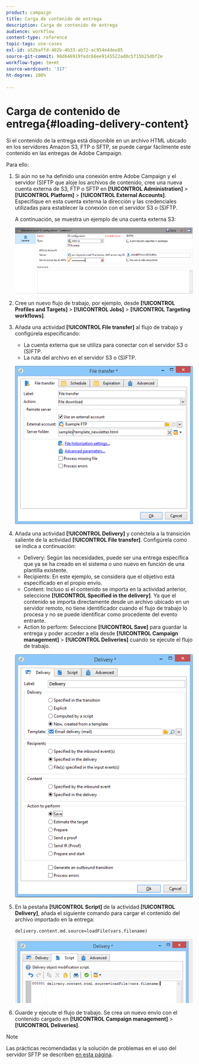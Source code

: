 ```yaml
---
product: campaign
title: Carga de contenido de entrega
description: Carga de contenido de entrega
audience: workflow
content-type: reference
topic-tags: use-cases
exl-id: a52baffd-402b-4b33-ab72-ac954e4dee85
source-git-commit: 98d646919fedc66ee9145522ad0c5f15b25dbf2e
workflow-type: tm+mt
source-wordcount: '317'
ht-degree: 100%

---
```


# Carga de contenido de entrega{#loading-delivery-content}

Si el contenido de la entrega está disponible en un archivo HTML ubicado en los servidores Amazon S3, FTP o SFTP, se puede cargar fácilmente este contenido en las entregas de Adobe Campaign.

Para ello:

1. Si aún no se ha definido una conexión entre Adobe Campaign y el servidor (S)FTP que aloje los archivos de contenido, cree una nueva cuenta externa de S3, FTP o SFTP en **[!UICONTROL Administration]** > **[!UICONTROL Platform]** > **[!UICONTROL External Accounts]**. Especifique en esta cuenta externa la dirección y las credenciales utilizadas para establecer la conexión con el servidor S3 o (S)FTP.

   A continuación, se muestra un ejemplo de una cuenta externa S3:

   ![](assets/delivery_loadcontent_filetransfertexamples3.png)

1. Cree un nuevo flujo de trabajo, por ejemplo, desde **[!UICONTROL Profiles and Targets]** > **[!UICONTROL Jobs]** > **[!UICONTROL Targeting workflows]**.
1. Añada una actividad **[!UICONTROL File transfer]** al flujo de trabajo y configúrela especificando:

   * La cuenta externa que se utiliza para conectar con el servidor S3 o (S)FTP.
   * La ruta del archivo en el servidor S3 o (S)FTP.

   ![](assets/delivery_loadcontent_filetransfertexample.png)

1. Añada una actividad **[!UICONTROL Delivery]** y conéctela a la transición saliente de la actividad **[!UICONTROL File transfer]**. Configúrela como se indica a continuación:

   * Delivery: Según las necesidades, puede ser una entrega específica que ya se ha creado en el sistema o uno nuevo en función de una plantilla existente.
   * Recipients: En este ejemplo, se considera que el objetivo está especificado en el propio envío.
   * Content: Incluso si el contenido se importa en la actividad anterior, seleccione **[!UICONTROL Specified in the delivery]**. Ya que el contenido se importa directamente desde un archivo ubicado en un servidor remoto, no tiene identificador cuando el flujo de trabajo lo procesa y no se puede identificar como procedente del evento entrante.
   * Action to perform: Seleccione **[!UICONTROL Save]** para guardar la entrega y poder acceder a ella desde **[!UICONTROL Campaign management]** > **[!UICONTROL Deliveries]** cuando se ejecute el flujo de trabajo.

   ![](assets/delivery_loadcontent_activityexample.png)

1. En la pestaña **[!UICONTROL Script]** de la actividad **[!UICONTROL Delivery]**, añada el siguiente comando para cargar el contenido del archivo importado en la entrega:

   ```
   delivery.content.md.source=loadFile(vars.filename)
   ```

   ![](assets/delivery_loadcontent_script.png)

1. Guarde y ejecute el flujo de trabajo. Se crea un nuevo envío con el contenido cargado en **[!UICONTROL Campaign management]** > **[!UICONTROL Deliveries]**.

>[!NOTE]
>
>Las prácticas recomendadas y la solución de problemas en el uso del servidor SFTP se describen [en esta página](../../platform/using/sftp-server-usage.md).
